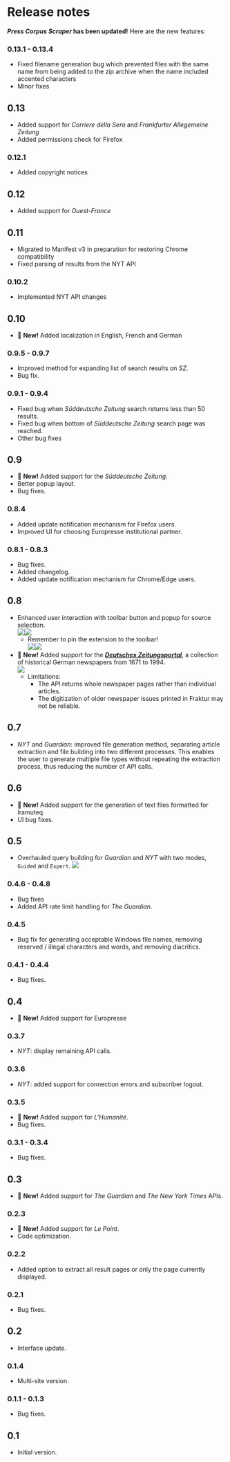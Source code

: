 # Release notes

**_Press Corpus Scraper_ has been updated!** Here are the new features:

### 0.13.1 - 0.13.4
-   Fixed filename generation bug which prevented files with the same name from being added to the zip archive when the name included accented characters
-   Minor fixes

## 0.13
-   Added support for _Corriere della Sera_ and _Frankfurter Allegemeine Zeitung_
-   Added permissions check for Firefox

### 0.12.1
-   Added copyright notices

## 0.12

-   Added support for _Ouest-France_

## 0.11

-   Migrated to Manifest v3 in preparation for restoring Chrome compatibility
-   Fixed parsing of results from the NYT API

### 0.10.2

-   Implemented NYT API changes

## 0.10

-   📣 **New!** Added localization in English, French and German

### 0.9.5 - 0.9.7

-   Improved method for expanding list of search results on _SZ_.
-   Bug fix.

### 0.9.1 - 0.9.4

-   Fixed bug when _Süddeutsche Zeitung_ search returns less than 50 results.
-   Fixed bug when bottom of _Süddeutsche Zeitung_ search page was reached.
-   Other bug fixes

## 0.9

-   📣 **New!** Added support for the _Süddeutsche Zeitung_.
-   Better popup layout.
-   Bug fixes.

### 0.8.4

-   Added update notification mechanism for Firefox users.
-   Improved UI for choosing Europresse institutional partner.

### 0.8.1 - 0.8.3

-   Bug fixes.
-   Added changelog.
-   Added update notification mechanism for Chrome/Edge users.

## 0.8

-   Enhanced user interaction with toolbar button and popup for source selection.  
    <img src="images/pcs-popup.png" style="display: inline"/><img src="images/pcs-popup-europresse.png" style="display: inline"/>
    -   Remember to pin the extension to the toolbar!  
        <img src="images/pin-firefox.png" style="display: inline"/><img src="images/pin-chrome.png" style="display: inline"/>
-   📣 **New!** Added support for the [**_Deutsches Zeitungsportal_**](https://www.deutsche-digitale-bibliothek.de/newspaper?lang=en), a collection of historical German newspapers from 1671 to 1994.  
    <img src="images/dzp.png"/>
    -   Limitations:
        -   The API returns whole newspaper pages rather than individual articles.
        -   The digitization of older newspaper issues printed in Fraktur may not be reliable.

## 0.7

-   _NYT_ and _Guardian_: improved file generation method, separating article extraction and file building into two different processes. This enables the user to generate multiple file types without repeating the extraction process, thus reducing the number of API calls.

## 0.6

-   📣 **New!** Added support for the generation of text files formatted for Iramuteq.
-   UI bug fixes.

## 0.5

-   Overhauled query building for _Guardian_ and _NYT_ with two modes, `Guided` and `Expert`.
    <img src="images/guardian.png"/>

### 0.4.6 - 0.4.8

-   Bug fixes
-   Added API rate limit handling for _The Guardian_.

### 0.4.5

-   Bug fix for generating acceptable Windows file names, removing reserved / illegal characters and words, and removing diacritics.

### 0.4.1 - 0.4.4

-   Bug fixes.

## 0.4

-   📣 **New!** Added support for Europresse

### 0.3.7

-   _NYT_: display remaining API calls.

### 0.3.6

-   _NYT_: added support for connection errors and subscriber logout.

### 0.3.5

-   📣 **New!** Added support for _L'Humanité_.
-   Bug fixes.

### 0.3.1 - 0.3.4

-   Bug fixes.

## 0.3

-   📣 **New!** Added support for _The Guardian_ and _The New York Times_ APIs.

### 0.2.3

-   📣 **New!** Added support for _Le Point_.
-   Code optimization.

### 0.2.2

-   Added option to extract all result pages or only the page currently displayed.

### 0.2.1

-   Bug fixes.

## 0.2

-   Interface update.

### 0.1.4

-   Multi-site version.

### 0.1.1 - 0.1.3

-   Bug fixes.

## 0.1

-   Initial version.
